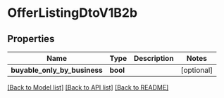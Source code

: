 # OfferListingDtoV1B2b

## Properties
Name | Type | Description | Notes
------------ | ------------- | ------------- | -------------
**buyable_only_by_business** | **bool** |  | [optional] 

[[Back to Model list]](../../README.md#documentation-for-models) [[Back to API list]](../../README.md#documentation-for-api-endpoints) [[Back to README]](../../README.md)

